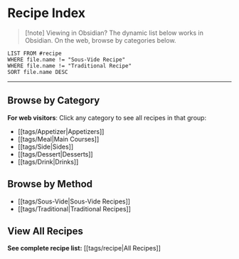 # Recipe Index

> [!note] Viewing in Obsidian?
> The dynamic list below works in Obsidian. On the web, browse by categories below.

```dataview
LIST FROM #recipe
WHERE file.name != "Sous-Vide Recipe"
WHERE file.name != "Traditional Recipe"
SORT file.name DESC
```

---

## Browse by Category

**For web visitors**: Click any category to see all recipes in that group:

- [[tags/Appetizer|Appetizers]]
- [[tags/Meal|Main Courses]]
- [[tags/Side|Sides]]
- [[tags/Dessert|Desserts]]
- [[tags/Drink|Drinks]]

## Browse by Method

- [[tags/Sous-Vide|Sous-Vide Recipes]]
- [[tags/Traditional|Traditional Recipes]]

## View All Recipes

**See complete recipe list:** [[tags/recipe|All Recipes]]
